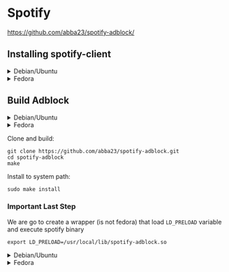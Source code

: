 # Spotify
https://github.com/abba23/spotify-adblock/

## Installing spotify-client

<details> 
  <summary>Debian/Ubuntu</summary>
  <p>
```
https://www.spotify.com/es/download/linux/
```
  </p>
</details>

<details> 
  <summary>Fedora</summary>
  <p>
```
dnf config-manager --add-repo=https://negativo17.org/repos/fedora-spotify.repo
dnf install spotify-client
```
  </p>
</details>


## Build Adblock

<details> 
  <summary>Debian/Ubuntu</summary>
  <p>
Install the rust:
```
curl --proto '=https' --tlsv1.2 -sSf https://sh.rustup.rs | sh
```
Install cargo:
```
sudo apt install cargo
```
  </p>
</details>

<details> 
  <summary>Fedora</summary>
  <p>
Install the dependencies:
```
dnf install rust cargo
```
  </p>
</details>

Clone and build:
```
git clone https://github.com/abba23/spotify-adblock.git
cd spotify-adblock
make
```

Install to system path:
```
sudo make install
```

### Important Last Step
We are go to create a wrapper (is not fedora) that load `LD_PRELOAD` variable and execute spotify binary

```export LD_PRELOAD=/usr/local/lib/spotify-adblock.so```

<details> 
  <summary>Debian/Ubuntu</summary>
  <p>
  Rename original binary:

  ```
  sudo mv /usr/bin/spotify /usr/bin/spotify-client
  ```

  Create wrapper binary:

  ```
  sudo touch /usr/bin/spotify && sudo chmod 755 /usr/bin/spotify
  ```

  Exporting the variable env and executing spotify:

  ```
  #!/usr/bin/sh
  # Wrapper script for Spotify.
  export LD_PRELOAD=/usr/local/lib/spotify-adblock.so

  exec /usr/bin/spotify-client &
  ```
  </p>
</details>


<details> 
  <summary>Fedora</summary>
  <p>
Normally on other GNU/Linux distribution users add the LD_PRELOAD value to the desktop file, but this method didn’t work on Fedora 34 (I really don’t know why). So we will add LD_PRELOAD to spotify’s executable: /usr/bin/spotify.
Add LD_PRELOAD value to /usr/bin/spotify:

/usr/bin/spotify look like this:

```
#!/usr/bin/sh
# Wrapper script for Spotify.

# The spotify binary has a RUNPATH of its origin folder. It requires a few
# librares compiled with minimum options (no external dependencies).
# The FFMpeg library is loaded ONLY on the system path libraries, ignoring the
# RUNPATH.

# So remove the RUNPATH from the binary, put all the libraries in its private
# folder and make sure that only the spotify binary can access them.

export LD_LIBRARY_PATH="/usr/lib64/spotify-client${LD_LIBRARY_PATH:+:$LD_LIBRARY_PATH}"
export SCALE_FACTOR="$(/usr/lib64/spotify-client/get-scale-factor.py)"
#HERE
export LD_PRELOAD=/usr/local/lib/spotify-adblock.so

exec /usr/lib64/spotify-client/spotify --force-device-scale-factor=$SCALE_FACTOR "$@" &
exec /usr/lib64/spotify-client/set-dark-theme-variant.py &
```
  </p>
</details>
